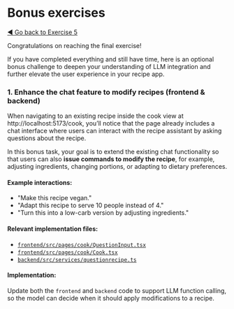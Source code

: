 # Bonus exercises

[&#x25c0; Go back to Exercise 5](./exercise-5.md)

Congratulations on reaching the final exercise!

If you have completed everything and still have time, here is an optional bonus challenge to deepen your understanding of LLM integration and further elevate the user experience in your recipe app.

### 1. Enhance the chat feature to modify recipes (frontend & backend)

When navigating to an existing recipe inside the cook view at http://localhost:5173/cook,
you’ll notice that the page already includes a chat interface where users can interact with the recipe assistant by asking questions about the recipe. 

In this bonus task, your goal is to extend the existing chat functionality so that users can also **issue commands to modify the recipe**, for example, adjusting ingredients, changing portions, or adapting to dietary preferences.


#### Example interactions:
* "Make this recipe vegan."
* "Adapt this recipe to serve 10 people instead of 4."
* "Turn this into a low-carb version by adjusting ingredients."

#### Relevant implementation files:
* [`frontend/src/pages/cook/QuestionInput.tsx`](../frontend/src/pages/cook/QuestionInput.tsx) 
* [`frontend/src/pages/cook/Cook.tsx`](../frontend/src/pages/cook/Cook.tsx) 
* [`backend/src/services/questionrecipe.ts`](../backend/src/services/questionrecipe.ts) 

#### Implementation:

Update both the `frontend` and `backend` code to support LLM function calling, so the model can decide when it should apply modifications to a recipe. 